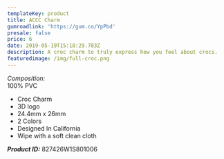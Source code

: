 ```yaml
---
templateKey: product
title: ACCC Charm
gumroadlink: 'https://gum.co/YpPbd'
presale: false
price: 6
date: 2019-05-19T15:18:29.783Z
description: A croc charm to truly express how you feel about crocs.
featuredimage: /img/full-croc.png
---
```

_Composition:_\
100% PVC

* Croc Charm
* 3D logo
* 24.4mm x 26mm
* 2 Colors
* Designed In California
* Wipe with a soft clean cloth

**_Product ID:_** 827426W1S801006
